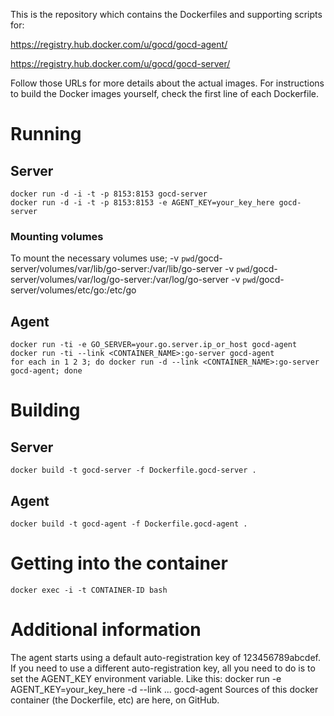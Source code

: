This is the repository which contains the Dockerfiles and supporting scripts for:

https://registry.hub.docker.com/u/gocd/gocd-agent/

https://registry.hub.docker.com/u/gocd/gocd-server/

Follow those URLs for more details about the actual images. For instructions to build the Docker images yourself, check
the first line of each Dockerfile.


# Running
## Server
	docker run -d -i -t -p 8153:8153 gocd-server
	docker run -d -i -t -p 8153:8153 -e AGENT_KEY=your_key_here gocd-server
### Mounting volumes
To mount the necessary volumes use;
	-v `pwd`/gocd-server/volumes/var/lib/go-server:/var/lib/go-server
	-v `pwd`/gocd-server/volumes/var/log/go-server:/var/log/go-server
	-v `pwd`/gocd-server/volumes/etc/go:/etc/go
## Agent
	docker run -ti -e GO_SERVER=your.go.server.ip_or_host gocd-agent
	docker run -ti --link <CONTAINER_NAME>:go-server gocd-agent
	for each in 1 2 3; do docker run -d --link <CONTAINER_NAME>:go-server gocd-agent; done
# Building
## Server
	docker build -t gocd-server -f Dockerfile.gocd-server .
## Agent
	docker build -t gocd-agent -f Dockerfile.gocd-agent .
# Getting into the container
	docker exec -i -t CONTAINER-ID bash
# Additional information
The agent starts using a default auto-registration key of 123456789abcdef. If you need to use a different auto-registration key, all you need to do is to set the AGENT_KEY environment variable. Like this:
	docker run -e AGENT_KEY=your_key_here -d --link ... gocd-agent
Sources of this docker container (the Dockerfile, etc) are here, on GitHub.
